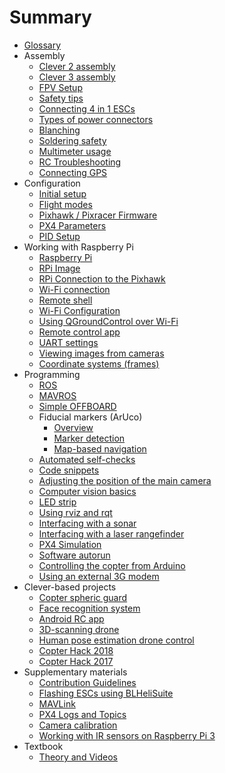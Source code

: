 # Summary

* [Glossary](gloss.md)
* Assembly
  * [Clever 2 assembly](assemble_2.md)
  * [Clever 3 assembly](assemble_3.md)
  * [FPV Setup](fpv.md)
  * [Safety tips](safety.md)
  * [Connecting 4 in 1 ESCs](4in1.md)
  * [Types of power connectors](connectortypes.md)
  * [Blanching](zap.md)
  * [Soldering safety](tb.md)
  * [Multimeter usage](test_connection.md)
  * [RC Troubleshooting](radioerrors.md)
  * [Connecting GPS](gps.md)
* Configuration
  * [Initial setup](setup.md)
  * [Flight modes](modes.md)
  * [Pixhawk / Pixracer Firmware](firmware.md)
  * [PX4 Parameters](px4_parameters.md)
  * [PID Setup](calibratePID.md)
* Working with Raspberry Pi
  * [Raspberry Pi](raspberry.md)
  * [RPi Image](microsd_images.md)
  * [RPi Connection to the Pixhawk](connection.md)
  * [Wi-Fi connection](wifi.md)
  * [Remote shell](ssh.md)
  * [Wi-Fi Configuration](network.md)
  * [Using QGroundControl over Wi-Fi](gcs_bridge.md)
  * [Remote control app](rc.md)
  * [UART settings](uart.md)
  * [Viewing images from cameras](web_video_server.md)
  * [Coordinate systems (frames)](frames.md)
* Programming
  * [ROS](ros.md)
  * [MAVROS](mavros.md)
  * [Simple OFFBOARD](simple_offboard.md)
  * Fiducial markers (ArUco)
    * [Overview](aruco.md)
    * [Marker detection](aruco_marker.md)
    * [Map-based navigation](aruco_map.md)
  * [Automated self-checks](selfcheck.md)
  * [Code snippets](snippets.md)
  * [Adjusting the position of the main camera](camera_frame.md)
  * [Computer vision basics](camera.md)
  * [LED strip](leds.md)
  * [Using rviz and rqt](rviz.md)
  * [Interfacing with a sonar](sonar.md)
  * [Interfacing with a laser rangefinder](laser.md)
  * [PX4 Simulation](sitl.md)
  * [Software autorun](autolaunch.md)
  * [Controlling the copter from Arduino](arduino.md)
  * [Using an external 3G modem](3g.md)
* Clever-based projects
  * [Copter spheric guard](shield.md)
  * [Face recognition system](face_recognition.md)
  * [Android RC app](android.md)
  * [3D-scanning drone](3dscan.md)
  * [Human pose estimation drone control](human_pose_estimation_drone_control.md)
  * [Copter Hack 2018](copterhack2018.md)
  * [Copter Hack 2017](copterhack2017.md)
* Supplementary materials
  * [Contribution Guidelines](contributing.md)
  * [Flashing ESCs using BLHeliSuite](esc_firmware.md)
  * [MAVLink](mavlink.md)
  * [PX4 Logs and Topics](flight_logs.md)
  * [Camera calibration](calibration.md)
  * [Working with IR sensors on Raspberry Pi 3](ir_sensors.md)
* Textbook
  * [Theory and Videos](lessons.md)
